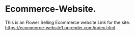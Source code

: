 # Ecommerce-Website.
This is an Flower Selling Ecommerce website 
Link for the site.
https://ecommerce-website1.onrender.com/index.html
